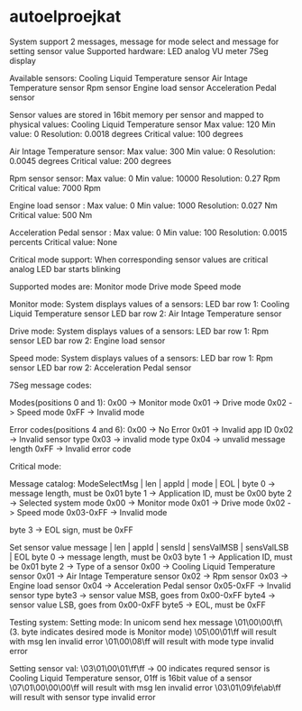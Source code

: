 # autoelproejkat
System support 2 messages, message for mode select and message for setting sensor value
Supported hardware: 
  LED analog VU meter
  7Seg display
  
Available sensors:
  Cooling Liquid Temperature sensor
  Air Intage Temperature sensor
  Rpm sensor
  Engine load sensor 
  Acceleration Pedal sensor
  
  Sensor values are stored in 16bit memory per sensor and mapped to physical values:
  Cooling Liquid Temperature sensor
    Max value: 120
    Min value: 0
    Resolution: 0.0018 degrees
    Critical value: 100 degrees
    
  Air Intage Temperature sensor:
    Max value: 300
    Min value: 0
    Resolution: 0.0045 degrees
    Critical value: 200 degrees
    
  
  Rpm sensor sensor:
    Max value: 0
    Min value: 10000
    Resolution: 0.27 Rpm
    Critical value: 7000 Rpm
    
  Engine load sensor :
    Max value: 0
    Min value: 1000
    Resolution: 0.027 Nm
    Critical value: 500 Nm
    
   Acceleration Pedal sensor :
    Max value: 0
    Min value: 100
    Resolution: 0.0015 percents
    Critical value: None
    
Critical mode support:
  When corresponding sensor values are critical analog LED bar starts blinking
  
Supported modes are:
  Monitor mode
  Drive mode
  Speed mode
  
Monitor mode:
 System displays values of a sensors:
 LED bar row 1: Cooling Liquid Temperature sensor
 LED bar row 2: Air Intage Temperature sensor

Drive mode:
 System displays values of a sensors:
 LED bar row 1: Rpm sensor
 LED bar row 2: Engine load sensor 
 
 
Speed mode:
 System displays values of a sensors:
 LED bar row 1: Rpm sensor
 LED bar row 2: Acceleration Pedal sensor
 
7Seg message codes:
  
  Modes(positions 0 and 1):
  0x00 -> Monitor mode
  0x01 -> Drive mode
  0x02 -> Speed mode
  0xFF -> Invalid mode
  
  Error codes(positions 4 and 6):
  0x00 -> No Error
  0x01 -> Invalid app ID
  0x02 -> Invalid sensor type
  0x03 -> invalid mode type
  0x04 -> unvalid message length
  0xFF -> Invalid error code
  
Critical mode:


Message catalog:
  ModeSelectMsg
  | len | appId | mode | EOL |
  byte 0 -> message length, must be 0x01
  byte 1 -> Application ID, must be 0x00
  byte 2 -> Selected system mode
    0x00      -> Monitor mode
    0x01      -> Drive mode
    0x02      -> Speed mode
    0x03-0xFF -> Invalid mode

  byte 3 -> EOL sign, must be 0xFF
  
  Set sensor value message
  | len | appId | sensId | sensValMSB | sensValLSB | EOL
  byte 0 -> message length, must be 0x03
  byte 1 -> Application ID, must be 0x01
  byte 2 -> Type of a sensor
    0x00      -> Cooling Liquid Temperature sensor
    0x01      -> Air Intage Temperature sensor
    0x02      -> Rpm sensor
    0x03      -> Engine load sensor 
    0x04      -> Acceleration Pedal sensor
    0x05-0xFF -> Invalid sensor type
 byte3 -> sensor value MSB, goes from 0x00-0xFF
 byte4 -> sensor value LSB, goes from 0x00-0xFF
 byte5 -> EOL, must be 0xFF
 
 Testing system:
  Setting mode:
  In unicom send hex message \01\00\00\ff\ (3. byte indicates desired mode is Monitor mode)
  \05\00\01\ff will result with msg len invalid error
  \01\00\08\ff will result with mode type invalid error
  
  Setting sensor val:
  \03\01\00\01\ff\ff -> 00 indicates requred sensor is Cooling Liquid Temperature sensor, 01ff is 16bit value of a sensor
  \07\01\00\00\00\ff will result with msg len invalid error
  \03\01\09\fe\ab\ff will result with sensor type invalid error
  
